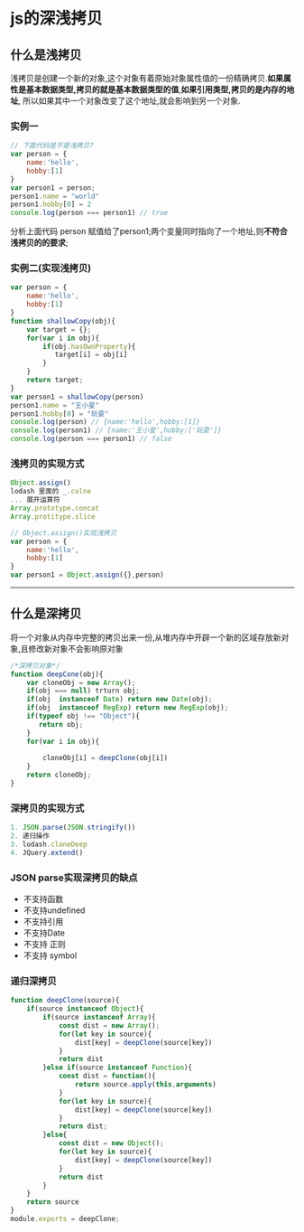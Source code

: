 # js的深浅拷贝

## 什么是浅拷贝

浅拷贝是创建一个新的对象,这个对象有着原始对象属性值的一份精确拷贝.**如果属性是基本数据类型,拷贝的就是基本数据类型的值**,**如果引用类型,拷贝的是内存的地址**, 所以如果其中一个对象改变了这个地址,就会影响到另一个对象.

### 实例一

```javascript
// 下面代码是不是浅拷贝?
var person = {
    name:'hello',
    hobby:[1]
}
var person1 = person;
person1.name = "world"
person1.hobby[0] = 2
console.log(person === person1) // true

```

分析上面代码 person 赋值给了person1;两个变量同时指向了一个地址,则**不符合浅拷贝的的要求**;

### 实例二(实现浅拷贝)

```javascript
var person = {
    name:'hello',
    hobby:[1]
}
function shallowCopy(obj){
    var target = {};
    for(var i in obj){
        if(obj.hasOwnProperty){
           target[i] = obj[i]
        }
    }
    return target;
}
var person1 = shallowCopy(person)
person1.name = "王小星"
person1.hobby[0] = "玩耍"
console.log(person) // {name:'hello',hobby:[1]}
console.log(person1) // {name:'王小星',hobby:['玩耍']}
console.log(person === person1) // false
```

### 浅拷贝的实现方式

```javascript
Object.assign()
lodash 里面的 _.colne
... 展开运算符
Array.prototype.concat
Array.protitype.slice

// Object.assign()实现浅拷贝
var person = {
    name:'hello',
    hobby:[1]
}
var person1 = Object.assign({},person)


```



---

## 什么是深拷贝

将一个对象从内存中完整的拷贝出来一份,从堆内存中开辟一个新的区域存放新对象,且修改新对象不会影响原对象

```javascript
/*深拷贝对象*/
function deepCone(obj){
    var cloneObj = new Array();
    if(obj === null) trturn obj;
    if(obj  instanceof Date) return new Date(obj);
    if(obj  instanceof RegExp) return new RegExp(obj);
    if(typeof obj !== "Object"){
       return obj;
    }
    for(var i in obj){
        
        cloneObj[i] = deepClone(obj[i])
    }
    return cloneObj;
}
```

### 深拷贝的实现方式

```javascript
1. JSON.parse(JSON.stringify())
2. 递归操作
3. lodash.cloneDeep
4. JQuery.extend()
```

### JSON parse实现深拷贝的缺点

- 不支持函数
- 不支持undefined
- 不支持引用
- 不支持Date
- 不支持 正则
- 不支持 symbol

### 递归深拷贝

```javascript
function deepClone(source){
    if(source instanceof Object){
        if(source instanceof Array){
            const dist = new Array();
            for(let key in source){
                dist[key] = deepClone(source[key])
            }
            return dist
        }else if(source instanceof Function){
            const dist = function(){
                return source.apply(this,arguments)
            }
            for(let key in source){
                dist[key] = deepClone(source[key])
            }
            return dist;
        }else{
            const dist = new Object();
            for(let key in source){
                dist[key] = deepClone(source[key])
            }
            return dist
        }
    }
    return source
}
module.exports = deepClone;
```


